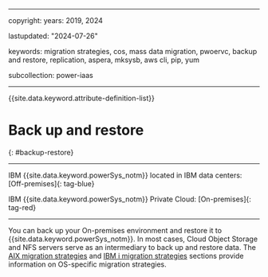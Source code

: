 ﻿---

copyright:
  years: 2019, 2024

lastupdated: "2024-07-26"

keywords: migration strategies, cos, mass data migration, pwoervc, backup and restore, replication, aspera, mksysb, aws cli, pip, yum

subcollection: power-iaas

---

{{site.data.keyword.attribute-definition-list}}

# Back up and restore
{: #backup-restore}

---

IBM {{site.data.keyword.powerSys_notm}} located in IBM data centers: [Off-premises]{: tag-blue}

IBM {{site.data.keyword.powerSys_notm}} Private Cloud: [On-premises]{: tag-red}

---

You can back up your On-premises environment and restore it to {{site.data.keyword.powerSys_notm}}. In most cases, Cloud Object Storage and NFS servers serve as an intermediary to back up and restore data. The [AIX migration strategies](/docs/power-iaas?topic=power-iaas-migration-aix) and [IBM i migration strategies](/docs/power-iaas?topic=power-iaas-migration-strategies-power) sections provide information on OS-specific migration strategies.
